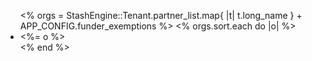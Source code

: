 <ul class="member-list">
  <% orgs = StashEngine::Tenant.partner_list.map{ |t| t.long_name } + APP_CONFIG.funder_exemptions %>
  <% orgs.sort.each do |o| %>
    <li><%= o %></li>
  <% end %>
</ul>